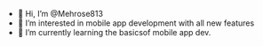 - 👋 Hi, I’m @Mehrose813
- 👀 I’m interested in mobile app development with all new features 
- 🌱 I’m currently learning the basicsof mobile app dev.




<!---
Mehrose813/Mehrose813 is a ✨ special ✨ repository because its `README.md` (this file) appears on your GitHub profile.
You can click the Preview link to take a look at your changes.
--->
